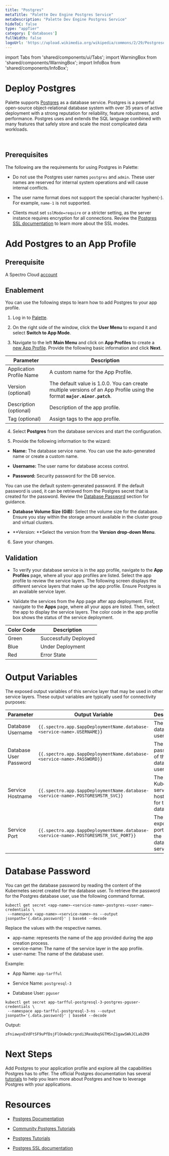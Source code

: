 ```yaml
---
title: "Postgres"
metaTitle: "Palette Dev Engine Postgres Service"
metaDescription: "Palette Dev Engine Postgres Service"
hideToC: false
type: "appTier"
category: ['databases']
fullWidth: false
logoUrl: 'https://upload.wikimedia.org/wikipedia/commons/2/29/Postgresql_elephant.svg'
---
```


import Tabs from 'shared/components/ui/Tabs';
import WarningBox from 'shared/components/WarningBox';
import InfoBox from 'shared/components/InfoBox';


# Deploy Postgres

Palette supports [Postgres](https://www.postgresql.org/) as a database service. Postgres is a powerful open-source object-relational database system with over 35 years of active deployment with a strong reputation for reliability, feature robustness, and performance. Postgres uses and extends the SQL language combined with many features that safely store and scale the most complicated data workloads.

<br />

## Prerequisites

The following are the requirements for using Postgres in Palette:

* Do not use the Postgres user names `postgres` and `admin`. These user names are reserved for internal system operations and will cause internal conflicts.


* The user name format does not support the special character hyphen(-). For example, `name-1` is not supported. 


* Clients must set `sslMode=require` or a stricter setting, as the server instance requires encryption for all connections. Review the [Postgres SSL documentation](https://www.postgresql.org/docs/current/libpq-ssl.html) to learn more about the SSL modes.


# Add Postgres to an App Profile


## Prerequisite

A Spectro Cloud [account](https://www.spectrocloud.com/get-started/)

## Enablement

You can use the following steps to learn how to add Postgres to your app profile.

1. Log in to [Palette](https://console.spectrocloud.com).


2. On the right side of the window, click the **User Menu** to expand it and select **Switch to App Mode**.


3. Navigate to the left **Main Menu** and click on **App Profiles** to create a [new App Profile](/devx/app-profile/create-app-profile/). Provide the following basic information and click **Next**.

|         **Parameter**   | **Description**  |
|-------------------------|-----------------|
|Application Profile Name | A custom name for the App Profile.|
|Version (optional)       | The default value is 1.0.0. You can create multiple versions of an App Profile using the format **`major.minor.patch`**.
|Description (optional)   | Description of the app profile. | 
|Tag (optional)           | Assign tags to the app profile.|


4. Select **Postgres** from the database services and start the configuration.
  

5. Provide the following information to the wizard:

  * **Name:** The database service name. You can use the auto-generated name or create a custom name.


  * **Username:** The user name for database access control. 


  * **Password:** Security password for the DB service.

<InfoBox>


You can use the default system-generated password. If the default password is used, it can be retrieved from the Postgres secret that is created for the password. Review the [Database Password](/devx/app-profile/services/service-listings/postgresql-db/#database-password) section for guidance.

</InfoBox>


  * **Database Volume Size (GiB):** Select the volume size for the database. Ensure you stay within the storage amount available in the cluster group and virtual clusters. 

  * **Version: **Select the version from the **Version** **drop-down Menu**.
   
6. Save your changes.

## Validation

* To verify your database service is in the app profile, navigate to the **App Profiles** page, where all your app profiles are listed. Select the app profile to review the service layers. The following screen displays the different service layers that make up the app profile. Ensure Postgres is an available service layer.


* Validate the services from the App page after app deployment. First, navigate to the **Apps** page, where all your apps are listed. Then, select the app to display the service layers. The color code in the app profile box shows the status of the service deployment.

|**Color Code**| **Description**|
|--------------|--------------|
|Green| Successfully Deployed|
|Blue | Under Deployment|
|Red  | Error State|



# Output Variables

The exposed output variables of this service layer that may be used in other service layers. These output variables are typically used for connectivity purposes:

| Parameter              | Output Variable                                                                     | Description                                     |
|------------------------|-------------------------------------------------------------------------------------|-------------------------------------------------|
| Database Username      | `{{.spectro.app.$appDeploymentName.database-<service-name>.USERNAME}}`              | The database user name.                         |
| Database User Password | `{{.spectro.app.$appDeploymentName.database-<service-name>.PASSWORD}}`              | The password of the database user name. |
| Service Hostname       | `{{.spectro.app.$appDeploymentName.database-<service-name>.POSTGRESMSTR_SVC}}`      | The Kubernetes service hostname for the database.                |
| Service Port           | `{{.spectro.app.$appDeploymentName.database-<service-name>.POSTGRESMSTR_SVC_PORT}}` | The exposed ports for the database service.              |


# Database Password

You can get the database password by reading the content of the Kubernetes secret created for the database user. To retrieve the password for the Postgres database user, use the following command format. 

```shell
kubectl get secret <app-name>-<service-name>-postgres-<user-name>-credentials \
 --namespace <app-name>-<service-name>-ns --output jsonpath='{.data.password}' | base64 --decode
```

Replace the values with the respective names.

  * app-name: represents the name of the app provided during the app creation process.
  * service-name: The name of the service layer in the app profile.
  * user-name: The name of the database user.


Example: 

- App Name: `app-tarfful`

- Service Name: `postgresql-3`

- Database User: `pguser`

```shell
kubectl get secret app-tarfful-postgresql-3-postgres-pguser-credentials \
 --namespace app-tarfful-postgresql-3-ns --output jsonpath='{.data.password}' | base64 --decode
```
Output:
```shell
zFniawyxEVdFtSF9uPfDsjFlOnAeDcrpndi3ReaUbqSGTMSnZ1gawSWkJCLabZR9
```

# Next Steps

Add Postgres to your application profile and explore all the capabilities Postgres has to offer. The official Postgres documentation has several [tutorials](https://www.postgresql.org/docs/online-resources/) to help you learn more about Postgres and how to leverage Postgres with your applications.


# Resources

- [Postgres Documentation](https://www.postgresql.org/docs/)


- [Community Postgres Tutorials](https://www.postgresqltutorial.com/)


- [Postgres Tutorials](https://www.postgresql.org/docs/online-resources/)


- [Postgres SSL documentation](https://www.postgresql.org/docs/current/libpq-ssl.html)
